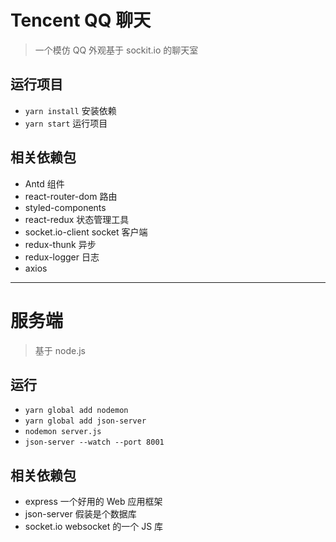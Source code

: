 # Tencent QQ 聊天

> 一个模仿 QQ 外观基于 sockit.io 的聊天室

## 运行项目

- `yarn install` 安装依赖
- `yarn start` 运行项目

## 相关依赖包

- Antd 组件
- react-router-dom 路由
- styled-components
- react-redux 状态管理工具
- socket.io-client socket 客户端
- redux-thunk 异步
- redux-logger 日志
- axios

---

# 服务端

> 基于 node.js

## 运行

- `yarn global add nodemon`
- `yarn global add json-server`
- `nodemon server.js`
- `json-server --watch --port 8001`

## 相关依赖包

- express 一个好用的 Web 应用框架
- json-server 假装是个数据库
- socket.io websocket 的一个 JS 库

